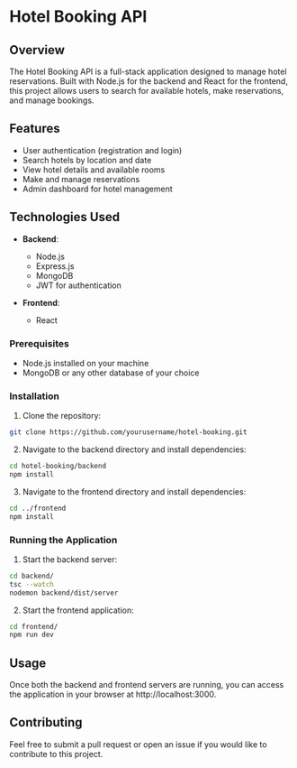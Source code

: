 # Hotel Booking API

## Overview

The Hotel Booking API is a full-stack application designed to manage hotel reservations. Built with Node.js for the backend and React for the frontend, this project allows users to search for available hotels, make reservations, and manage bookings.

## Features

- User authentication (registration and login)
- Search hotels by location and date
- View hotel details and available rooms
- Make and manage reservations
- Admin dashboard for hotel management

## Technologies Used

- **Backend**:
    - Node.js
    - Express.js
    - MongoDB
    - JWT for authentication

- **Frontend**:
    - React

### Prerequisites

- Node.js installed on your machine
- MongoDB or any other database of your choice

### Installation

1. Clone the repository:

```bash
git clone https://github.com/yourusername/hotel-booking.git
```

2. Navigate to the backend directory and install dependencies:

  ```bash
cd hotel-booking/backend
npm install
```

3. Navigate to the frontend directory and install dependencies:

  ```bash
cd ../frontend
npm install
```

### Running the Application


1. Start the backend server:

```bash
cd backend/
tsc --watch
nodemon backend/dist/server
```

2. Start the frontend application:

```bash
cd frontend/
npm run dev
```

## Usage
Once both the backend and frontend servers are running, you can access the application in your browser at http://localhost:3000.

## Contributing
Feel free to submit a pull request or open an issue if you would like to contribute to this project.
